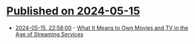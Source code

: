 # [Published on 2024-05-15](index.md)

* [2024-05-15, 22:58:00](https://soylentnews.org/article.pl?sid=24/05/14/1539224&from=rss) - [What It Means to Own Movies and TV in the Age of Streaming Services](https://soylentnews.org/article.pl?sid=24/05/14/1539224&from=rss)
